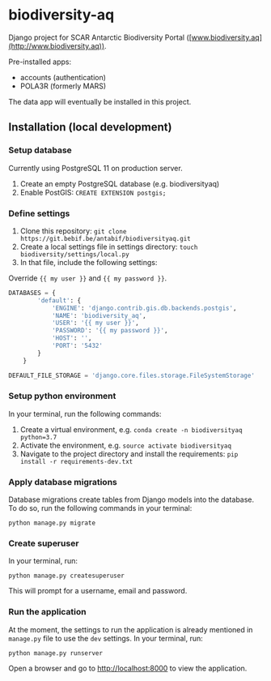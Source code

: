 # biodiversity-aq

Django project for SCAR Antarctic Biodiversity Portal ([www.biodiversity.aq](http://www.biodiversity.aq)).

Pre-installed apps:
- accounts (authentication)
- POLA3R (formerly MARS) 

The data app will eventually be installed in this project.  

## Installation (local development)

### Setup database

Currently using PostgreSQL 11 on production server.

1. Create an empty PostgreSQL database (e.g. biodiversityaq)
2. Enable PostGIS: `CREATE EXTENSION postgis;`

### Define settings

1. Clone this repository: `git clone https://git.bebif.be/antabif/biodiversityaq.git`
2. Create a local settings file in settings directory: `touch biodiversity/settings/local.py`
3. In that file, include the following settings: 

Override `{{ my user }}` and  `{{ my password }}`.

```python
DATABASES = {
        'default': {
            'ENGINE': 'django.contrib.gis.db.backends.postgis',
            'NAME': 'biodiversity_aq',
            'USER': '{{ my user }}',
            'PASSWORD': '{{ my password }}',
            'HOST': '',
            'PORT': '5432'
        }
    }

DEFAULT_FILE_STORAGE = 'django.core.files.storage.FileSystemStorage'

```

### Setup python environment

In your terminal, run the following commands:

1. Create a virtual environment, e.g. `conda create -n biodiversityaq python=3.7`
2. Activate the environment, e.g. `source activate biodiversityaq`
3. Navigate to the project directory and install the requirements: `pip install -r requirements-dev.txt`

### Apply database migrations

Database migrations create tables from Django models into the database. To do so, run the following commands in your 
terminal:

```
python manage.py migrate
```

### Create superuser

In your terminal, run:

```
python manage.py createsuperuser
```

This will prompt for a username, email and password.

### Run the application

At the moment, the settings to run the application is already mentioned in `manage.py` file to use the `dev` settings. 
In your terminal, run: 

```
python manage.py runserver
```

Open a browser and go to [http://localhost:8000](http://localhost:8000) to view the application.
